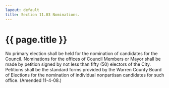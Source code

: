 ```yaml
---
layout: default 
title: Section 11.03 Nominations.
---
```


{{ page.title }}
================

No primary election shall be held for the nomination of candidates for
the Council. Nominations for the offices of Council Members or Mayor
shall be made by petition signed by not less than fifty (50) electors of
the City. Petitions shall be the standard forms provided by the Warren
County Board of Elections for the nomination of individual nonpartisan
candidates for such office. (Amended 11-4-08.)

